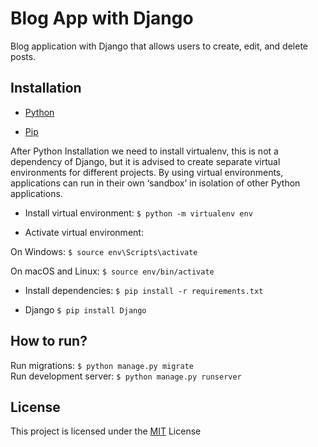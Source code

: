 # Blog App with Django

Blog application with Django that allows users to create, edit, and delete posts.

## Installation
- [Python](https://www.python.org/downloads/)

- [Pip](https://pip.pypa.io/en/stable/)

After Python Installation we need to install virtualenv, this is not a dependency of Django, but it is advised to create separate virtual environments for different projects. By using virtual environments, applications can run in their own ‘sandbox’ in isolation of other Python applications.

- Install virtual environment: ``` $ python -m virtualenv env ```

- Activate virtual environment:  

On Windows:
``` $ source env\Scripts\activate ```  

On macOS and Linux:
``` $ source env/bin/activate ```  

- Install dependencies: ```$ pip install -r requirements.txt ```  

- Django ``` $ pip install Django ```

## How to run?
Run migrations: ``` $ python manage.py migrate ```  
Run development server: ``` $ python manage.py runserver ```  

## License
This project is licensed under the [MIT](https://choosealicense.com/licenses/mit/) License
